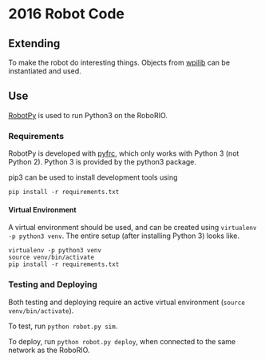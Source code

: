 2016 Robot Code
===============

## Extending

To make the robot do interesting things. Objects from
[wpilib](http://robotpy.readthedocs.org/en/latest/wpilib.html) can be
instantiated and used.

## Use

[RobotPy](http://robotpy.readthedocs.org/en/latest/getting_started.html) is
used to run Python3 on the RoboRIO.

### Requirements

RobotPy is developed with [pyfrc](http://pyfrc.readthedocs.org/en/latest/),
which only works with Python 3 (not Python 2). Python 3 is provided by the
python3 package.

pip3 can be used to install development tools using
```
pip install -r requirements.txt
```

#### Virtual Environment

A virtual environment should be used, and can be created using
`virtualenv -p python3 venv`. The entire setup (after installing Python 3)
looks like.
```
virtualenv -p python3 venv
source venv/bin/activate
pip install -r requirements.txt
```

### Testing and Deploying

Both testing and deploying require an active virtual environment
(`source venv/bin/activate`). 

To test, run `python robot.py sim`.

To deploy, run `python robot.py deploy`, when connected to the same network
as the RoboRIO.
